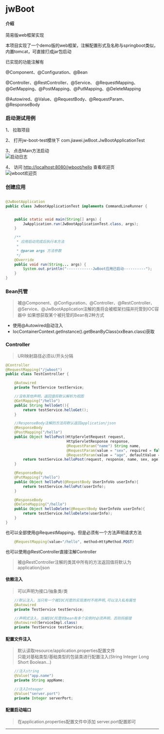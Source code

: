 # jwBoot

#### 介绍
简易版web框架实现

本项目实现了一个demo版的web框架，注解配置形式及名称与springboot类似，内置tomcat，可直接打成jar包启动

已实现的功能注解有

@Component、@Configuration、@Bean

@Controller、@RestController、@Service、 @RequestMapping、@GetMapping、@PostMapping、@PutMapping、@DeleteMapping

@Autowired、@Value、@RequestBody、@RequestParam、@ResponseBody

### 启动测试用例

1、 拉取项目  

2、 打开jw-boot-test模块下 com.jiawei.jwBoot.JwBootApplicationTest   

3、 点击Main方法启动  
![启动日志](https://images.gitee.com/uploads/images/2020/0512/105352_c1c20b3d_4928216.png "日志.png")  

4、 访问 [http://localhost:8080/jwboot/hello](http://localhost:8080/jwboot/hello) 查看欢迎页  
![jwboot欢迎页](https://images.gitee.com/uploads/images/2020/0512/105156_759eecf5_4928216.png "hello.png")  
 


### 创建应用

```java

@JwBootApplication
public class JwBootApplicationTest implements CommandLineRunner {


    public static void main(String[] args) {
        JwApplication.run(JwBootApplicationTest.class, args);
    }

    /**
     * 应用启动完成后执行本方法
     *
     * @param args 方法参数
     */
    @Override
    public void run(String... args) {
        System.out.println("------------JwBoot应用已启动----------");
    }
}
```

### Bean托管
> 被@Component、@Configuration、@Controller、@RestController、@Service、@JwBootApplication注解的类将会被框架扫描并托管到IOC容器中
> 如果想获取某个被托管的Bean有2种方式
* 使用@Autowired自动注入
* IocContainerContext.getInstance().getBeanByClass(xxBean.class)获取


### Controller
> URI映射路径必须以/开头分隔

```java
@Controller
@RequestMapping("/jwboot")
public class TestController {

    @Autowired
    private TestService testService;

    //没有其他声明，返回值将默认解析为视图
    @GetMapping("/hello")
    public String helloGet(){
        return testService.helloGet();
    }

    //ResponseBody注解的方法将默认返回application/json
    @ResponseBody
    @PostMapping("/hello")
    public Object helloPost(HttpServletRequest request,
                            HttpServletResponse response,
                            @RequestParam("name") String name,
                            @RequestParam(value = "sex", required = false) String sex,
                            @RequestParam(value = "age", defaultValue = "20") Integer age){
        return testService.helloPost(request, response, name, sex, age);
    }

    @ResponseBody
    @PutMapping("/hello")
    public Object helloPut(@RequestBody UserInfoVo userInfo){
        return testService.helloPut(userInfo);
    }

    @ResponseBody
    @DeleteMapping("/hello")
    public Object helloDelete(@RequestBody UserInfoVo userInfo){
        return testService.helloDelete(userInfo);
    }
}
```
也可以全部使用@RequestMapping，但是必须有一个方法声明请求方法
```java
    @RequestMapping(value="/hello", method=HttpMethod.POST)
```
 
也可以使用@RestController直接注解Controller
> 被@RestController注解的类其中所有的方法返回值将默认为application/json

  
#### 依赖注入
> 可以声明为接口/抽象类/类
```java
    //默认注入，当只有一个被IOC托管的实现类时不用声明,可以注入私有属性
    @Autowired
    private TestService testService;

    //声明式注入，当被IOC托管的bean有多个实例时必须声明，否则将报错
    @Autowired(ServiceImpl.class)
    private TestService testService;
```
#### 配置文件注入
> 默认读取resource/application.properties配置文件      
> 只能对基础类型/基础类型的包装类进行配置注入(String Integer Long Short Boolean...)
 ```java
     //注入string
     @Value("app.name")
     private String appName;
 
     //注入Inteager
     @Value("server.port")
     private Integer serverPort;
 ```

#### 配置启动端口
> 在application.properties配置文件中添加 server.port配置即可
-----
